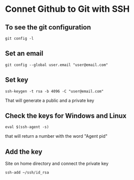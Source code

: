 # Connet Github to Git with SSH

## To see the git configuration
```
git config -l
```
## Set an email
```
git config --global user.email "user@email.com"
```

## Set key 

```
ssh-keygen -t rsa -b 4096 -C "user@email.com" 
```

That will generate a public and a private key

## Check the keys for Windows and Linux

```
eval $(ssh-agent -s)
```
that will return a number with the word "Agent pid"

## Add the key

Site on home directory and connect the private key
```
ssh-add ~/ssh/id_rsa
```
